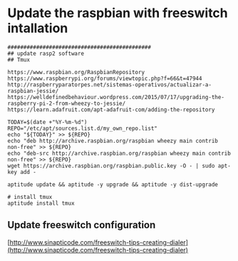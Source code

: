 # Update the raspbian with freeswitch intallation
	#############################################
	## update rasp2 software
	## Tmux
	
	https://www.raspbian.org/RaspbianRepository
	https://www.raspberrypi.org/forums/viewtopic.php?f=66&t=47944
	http://raspberryparatorpes.net/sistemas-operativos/actualizar-a-raspbian-jessie/
	https://welldefinedbehaviour.wordpress.com/2015/07/17/upgrading-the-raspberry-pi-2-from-wheezy-to-jessie/
	https://learn.adafruit.com/apt-adafruit-com/adding-the-repository
	
	TODAY=$(date +"%Y-%m-%d")
	REPO="/etc/apt/sources.list.d/my_own_repo.list"
	echo "${TODAY}" >> ${REPO}
	echo "deb http://archive.raspbian.org/raspbian wheezy main contrib non-free" >> ${REPO}
	echo "deb-src http://archive.raspbian.org/raspbian wheezy main contrib non-free" >> ${REPO}
	wget https://archive.raspbian.org/raspbian.public.key -O - | sudo apt-key add -

	aptitude update && aptitude -y upgrade && aptitude -y dist-upgrade
	
	# install tmux
	aptitude install tmux
	

## Update freeswitch configuration
[http://www.sinapticode.com/freeswitch-tips-creating-dialer](http://www.sinapticode.com/freeswitch-tips-creating-dialer)

